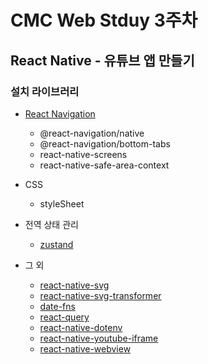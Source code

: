 # CMC Web Stduy 3주차

## React Native - 유튜브 앱 만들기

### 설치 라이브러리

- [React Navigation](https://reactnavigation.org/)

  - @react-navigation/native
  - @react-navigation/bottom-tabs
  - react-native-screens
  - react-native-safe-area-context

- CSS

  - styleSheet

- 전역 상태 관리

  - [zustand](https://zustand-demo.pmnd.rs/)

- 그 외
  - [react-native-svg](https://github.com/software-mansion/react-native-svg)
  - [react-native-svg-transformer](https://github.com/kristerkari/react-native-svg-transformer)
  - [date-fns](https://github.com/date-fns/date-fns)
  - [react-query](https://tanstack.com/query/latest)
  - [react-native-dotenv](https://github.com/goatandsheep/react-native-dotenv)
  - [react-native-youtube-iframe](https://github.com/LonelyCpp/react-native-youtube-iframe)
  - [react-native-webview](https://github.com/react-native-webview/react-native-webview)
